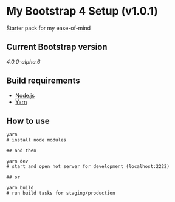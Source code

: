 # My Bootstrap 4 Setup (v1.0.1) #

Starter pack for my ease-of-mind

## Current Bootstrap version ##

*4.0.0-alpha.6*

## Build requirements ##

- [Node.js](https://nodejs.org/en/download/)
- [Yarn](https://yarnpkg.com/en/docs/install/)

## How to use ##

```
yarn
# install node modules

## and then

yarn dev
# start and open hot server for development (localhost:2222)

## or

yarn build
# run build tasks for staging/production
```

